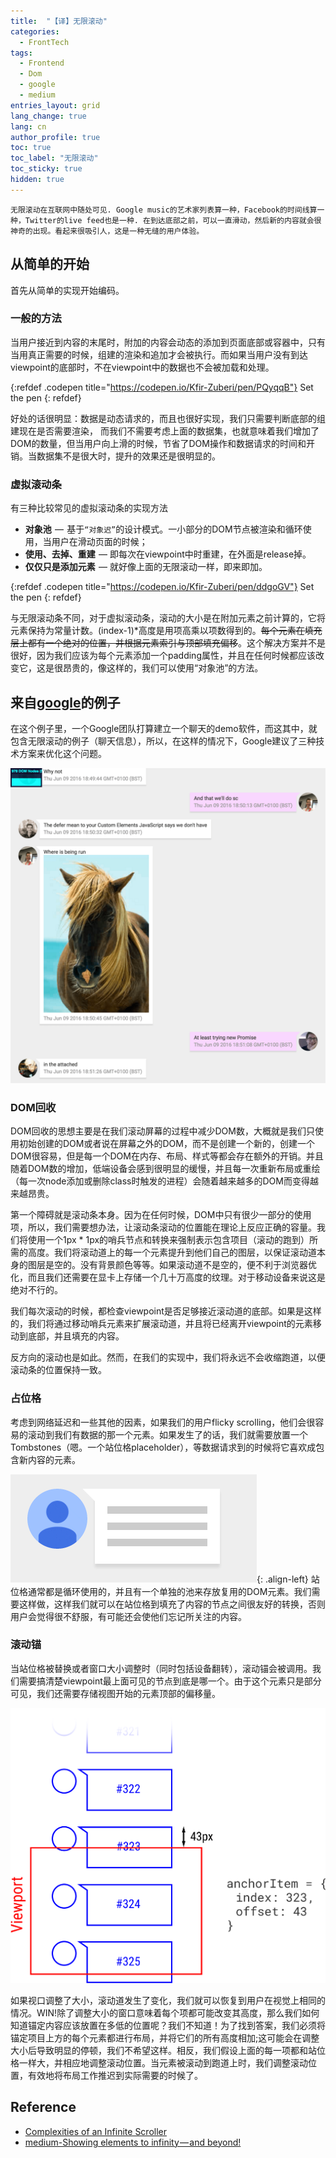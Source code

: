 ```yaml
---
title:  "【译】无限滚动"
categories:
  - FrontTech
tags: 
  - Frontend
  - Dom
  - google
  - medium
entries_layout: grid
lang_change: true
lang: cn
author_profile: true
toc: true
toc_label: "无限滚动"
toc_sticky: true
hidden: true
---
```


`无限滚动在互联网中随处可见. Google music的艺术家列表算一种，Facebook的时间线算一种，Twitter的live feed也是一种. 在到达底部之前，可以一直滑动，然后新的内容就会很神奇的出现。看起来很吸引人，这是一种无缝的用户体验。`

## 从简单的开始

首先从简单的实现开始编码。

### 一般的方法

当用户接近到内容的末尾时，附加的内容会动态的添加到页面底部或容器中，只有当用真正需要的时候，组建的渲染和追加才会被执行。而如果当用户没有到达viewpoint的底部时，不在viewpoint中的数据也不会被加载和处理。

{:refdef .codepen title="https://codepen.io/Kfir-Zuberi/pen/PQyqqB"}
Set the pen
{: refdef}

好处的话很明显：数据是动态请求的，而且也很好实现，我们只需要判断底部的组建现在是否需要渲染， 而我们不需要考虑上面的数据集，也就意味着我们增加了DOM的数量，但当用户向上滑的时候，节省了DOM操作和数据请求的时间和开销。当数据集不是很大时，提升的效果还是很明显的。

### 虚拟滚动条

有三种比较常见的虚拟滚动条的实现方法

- **对象池**  —  基于`“对象迟”`的设计模式。一小部分的DOM节点被渲染和循环使用，当用户在滑动页面的时候；
- **使用、去掉、重建**  — 即每次在viewpoint中时重建，在外面是release掉。
- **仅仅只是添加元素**  — 就好像上面的无限滚动一样，即来即加。

{:refdef .codepen title="https://codepen.io/Kfir-Zuberi/pen/ddgoGV"}
Set the pen
{: refdef}

与无限滚动条不同，对于虚拟滚动条，滚动的大小是在附加元素之前计算的，它将元素保持为常量计数。(index-1)*高度是用项高乘以项数得到的。~~每个元素在填充层上都有一个绝对的位置，并根据元素索引与顶部填充偏移~~。这个解决方案并不是很好，因为我们应该为每个元素添加一个padding属性，并且在任何时候都应该改变它，这是很昂贵的，像这样的，我们可以使用“对象池”的方法。

## 来自[google][google team]的例子

在这个例子里，一个Google团队打算建立一个聊天的demo软件，而这其中，就包含无限滚动的例子（聊天信息），所以，在这样的情况下，Google建议了三种技术方案来优化这个问题。

![screenshot][screenshot]

### DOM回收

DOM回收的思想主要是在我们滚动屏幕的过程中减少DOM数，大概就是我们只使用初始创建的DOM或者说在屏幕之外的DOM，而不是创建一个新的，创建一个DOM很容易，但是每一个DOM在内存、布局、样式等都会存在额外的开销。并且随着DOM数的增加，低端设备会感到很明显的缓慢，并且每一次重新布局或重绘（每一次node添加或删除class时触发的进程）会随着越来越多的DOM而变得越来越昂贵。

第一个障碍就是滚动条本身。因为在任何时候，DOM中只有很少一部分的使用项，所以，我们需要想办法，让滚动条滚动的位置能在理论上反应正确的容量。我们将使用一个1px * 1px的哨兵节点和转换来强制表示包含项目（滚动的跑到）所需的高度。我们将滚动道上的每一个元素提升到他们自己的图层，以保证滚动道本身的图层是空的。没有背景颜色等等。如果滚动道不是空的，便不利于浏览器优化，而且我们还需要在显卡上存储一个几十万高度的纹理。对于移动设备来说这是绝对不行的。

我们每次滚动的时候，都检查viewpoint是否足够接近滚动道的底部。如果是这样的，我们将通过移动哨兵元素来扩展滚动道，并且将已经离开viewpoint的元素移动到底部，并且填充的内容。

反方向的滚动也是如此。然而，在我们的实现中，我们将永远不会收缩跑道，以便滚动条的位置保持一致。

### 占位格

考虑到网络延迟和一些其他的因素，如果我们的用户flicky scrolling，他们会很容易的滚动到我们有数据的那一个元素。如果发生了的话，我们就需要放置一个Tombstones（嗯。一个站位格placeholder），等数据请求到的时候将它喜欢成包含新内容的元素。

![Tombstones][Tombstones]{: .align-left}
站位格通常都是循环使用的，并且有一个单独的池来存放复用的DOM元素。我们需要这样做，这样我们就可以在站位格到填充了内容的节点之间很友好的转换，否则用户会觉得很不舒服，有可能还会使他们忘记所关注的内容。

### 滚动锚

当站位格被替换或者窗口大小调整时（同时包括设备翻转），滚动锚会被调用。我们需要搞清楚viewpoint最上面可见的节点到底是哪一个。由于这个元素只是部分可见，我们还需要存储视图开始的元素顶部的偏移量。

![anchoring][anchoring]

如果视口调整了大小，滚动道发生了变化，我们就可以恢复到用户在视觉上相同的情况。WIN!除了调整大小的窗口意味着每个项都可能改变其高度，那么我们如何知道锚定内容应该放置在多低的位置呢？我们不知道！为了找到答案，我们必须将锚定项目上方的每个元素都进行布局，并将它们的所有高度相加;这可能会在调整大小后导致明显的停顿，我们不希望这样。相反，我们假设上面的每一项都和站位格一样大，并相应地调整滚动位置。当元素被滚动到跑道上时，我们调整滚动位置，有效地将布局工作推迟到实际需要的时候了。

## Reference

- [Complexities of an Infinite Scroller][google team]
- [medium-Showing elements to infinity — and beyond!](https://medium.com/walkme-engineering/showing-elements-to-infinity-and-beyond-a4f58f4b86d5)

[google team]: https://developers.google.com/web/updates/2016/07/infinite-scroller
[screenshot]: /assets/images/2018-08-13-infinite-scroll/screenshot.png
[Tombstones]: /assets/images/2018-08-13-infinite-scroll/tombstone.png
[anchoring]: /assets/images/2018-08-13-infinite-scroll/anchoring.png
[virtualscroll]: /assets/images/2018-08-13-infinite-scroll/virtualscroll.png
